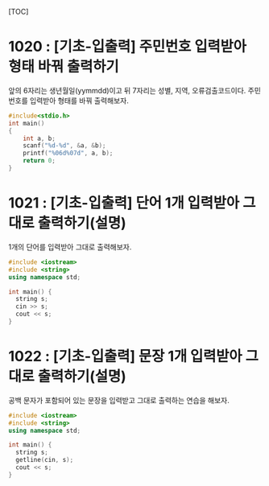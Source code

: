 [TOC]

# 1020 : [기초-입출력] 주민번호 입력받아 형태 바꿔 출력하기 

앞의 6자리는 생년월일(yymmdd)이고 뒤 7자리는 성별, 지역, 오류검출코드이다.
주민번호를 입력받아 형태를 바꿔 출력해보자.

``` c++
#include<stdio.h>
int main()
{
    int a, b;
    scanf("%d-%d", &a, &b);
    printf("%06d%07d", a, b);
    return 0;
}
```

# 1021 : [기초-입출력] 단어 1개 입력받아 그대로 출력하기(설명) 

1개의 단어를 입력받아 그대로 출력해보자.

``` c++
#include <iostream>
#include <string>
using namespace std;

int main() {
  string s;
  cin >> s;
  cout << s;
}
```

# 1022 : [기초-입출력] 문장 1개 입력받아 그대로 출력하기(설명)

공백 문자가 포함되어 있는 문장을 입력받고 그대로 출력하는 연습을 해보자.

```c++
#include <iostream>
#include <string>
using namespace std;

int main() {
  string s;
  getline(cin, s);
  cout << s;
}
```
